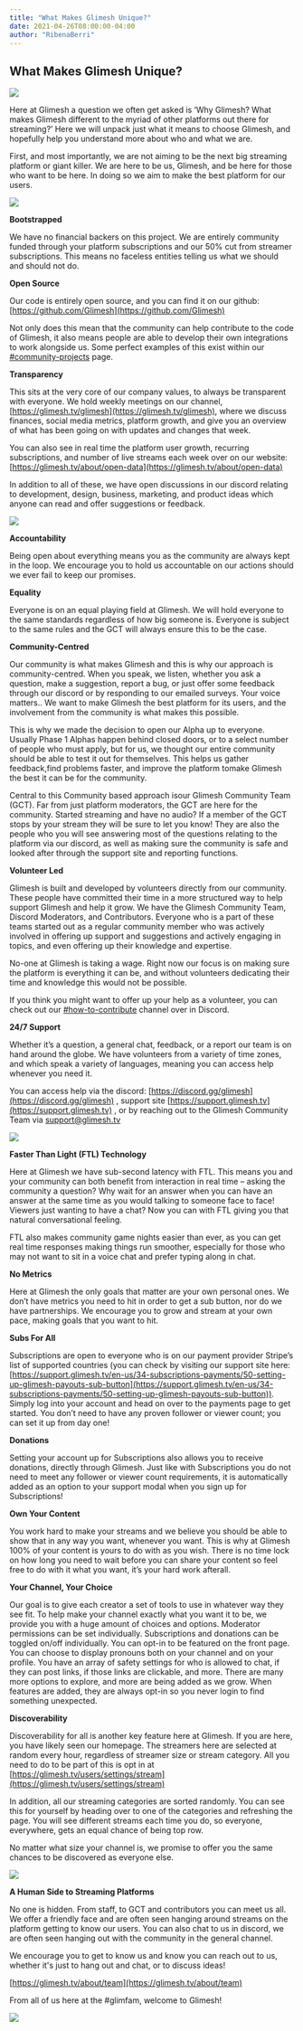 ```yaml
---
title: "What Makes Glimesh Unique?"
date: 2021-04-26T08:00:00-04:00
author: "RibenaBerri"
---
```


## What Makes Glimesh Unique?

![](https://lh5.googleusercontent.com/CPOz_ySoIu7gShD0M8-Xcq7CdiSgkxUYQaFLMASVNSmoXFsAIyt3lHqb_ZrfY43QAoQAaUi8Y93XbVNP0gAR2cfEYJANEAfXPYzfG4iO8XsfhV8R0AYIY9j57jZJfesmKuNUoMYA)

Here at Glimesh a question we often get asked is ‘Why Glimesh? What makes Glimesh different to the myriad of other platforms out there for streaming?’ Here we will unpack just what it means to choose Glimesh, and hopefully help you understand more about who and what we are.

First, and most importantly, we are not aiming to be the next big streaming platform or giant killer. We are here to be us, Glimesh, and be here for those who want to be here. In doing so we aim to make the best platform for our users.

![](https://lh3.googleusercontent.com/bo7-Ad6F3Mt477dCW1xVilQWHKuCaSAqEIAibpSqiuadqC2RK5N8ImKHzRud44ZTRSfLygAXTvTnejH9A3KBin9hQtjdqRBLpMXNP_89RUehsLyrxNZgFgpzSAsRi5bLOYpMtZj8)

**Bootstrapped**

We have no financial backers on this project. We are entirely community funded through your platform subscriptions and our 50% cut from streamer subscriptions. This means no faceless entities telling us what we should and should not do.

**Open Source**

Our code is entirely open source, and you can find it on our github: [https://github.com/Glimesh](https://github.com/Glimesh)

Not only does this mean that the community can help contribute to the code of Glimesh, it also means people are able to develop their own integrations to work alongside us. Some perfect examples of this exist within our [#community-projects](https://discord.gg/Y55etmT87d) page.

**Transparency**

This sits at the very core of our company values, to always be transparent with everyone. We hold weekly meetings on our channel, [https://glimesh.tv/glimesh](https://glimesh.tv/glimesh), where we discuss finances, social media metrics, platform growth, and give you an overview of what has been going on with updates and changes that week.

You can also see in real time the platform user growth, recurring subscriptions, and number of live streams each week over on our website: [https://glimesh.tv/about/open-data](https://glimesh.tv/about/open-data)

In addition to all of these, we have open discussions in our discord relating to development, design, business, marketing, and product ideas which anyone can read and offer suggestions or feedback.

![](https://lh3.googleusercontent.com/pgUMn8aIB7-7NmyL4nkmBUH9wIA-8XP8MtI_OzzL_aSGTnB1b_YREPQbBvYkBW3lfyLWlzuCKKAGbeeXvNsYsdAtW5yLCgw8aijSOCQA8CDLxbXrtoQXKKrAOnQWSEOkHe7qZW2v)

**Accountability**

Being open about everything means you as the community are always kept in the loop. We encourage you to hold us accountable on our actions should we ever fail to keep our promises.

**Equality**

Everyone is on an equal playing field at Glimesh. We will hold everyone to the same standards regardless of how big someone is. Everyone is subject to the same rules and the GCT will always ensure this to be the case.

**Community-Centred**

Our community is what makes Glimesh and this is why our approach is community-centred. When you speak, we listen, whether you ask a question, make a suggestion, report a bug, or just offer some feedback through our discord or by responding to our emailed surveys. Your voice matters.. We want to make Glimesh the best platform for its users, and the involvement from the community is what makes this possible.

This is why we made the decision to open our Alpha up to everyone. Usually Phase 1 Alphas happen behind closed doors, or to a select number of people who must apply, but for us, we thought our entire community should be able to test it out for themselves. This helps us gather feedback,find problems faster, and improve the platform tomake Glimesh the best it can be for the community.

Central to this Community based approach isour Glimesh Community Team (GCT). Far from just platform moderators, the GCT are here for the community. Started streaming and have no audio? If a member of the GCT stops by your stream they will be sure to let you know! They are also the people who you will see answering most of the questions relating to the platform via our discord, as well as making sure the community is safe and looked after through the support site and reporting functions.

**Volunteer Led**

Glimesh is built and developed by volunteers directly from our community. These people have committed their time in a more structured way to help support Glimesh and help it grow. We have the Glimesh Community Team, Discord Moderators, and Contributors. Everyone who is a part of these teams started out as a regular community member who was actively involved in offering up support and suggestions and actively engaging in topics, and even offering up their knowledge and expertise.

No-one at Glimesh is taking a wage. Right now our focus is on making sure the platform is everything it can be, and without volunteers dedicating their time and knowledge this would not be possible.

If you think you might want to offer up your help as a volunteer, you can check out our [#how-to-contribute](https://discord.gg/7rKSG3CXzK)  channel over in Discord.

**24/7 Support**

Whether it’s a question, a general chat, feedback, or a report our team is on hand around the globe. We have volunteers from a variety of time zones, and which speak a variety of languages, meaning you can access help whenever you need it.

You can access help via the discord: [https://discord.gg/glimesh](https://discord.gg/glimesh) , support site [https://support.glimesh.tv](https://support.glimesh.tv) , or by reaching out to the Glimesh Community Team via support@glimesh.tv

![](https://lh6.googleusercontent.com/pdstoav2IpVl-tyi8r3hw5VHeNSyqZ3Jzz0JQzUhIgiyDEUCJtnQBWMWOXjGYzxFZw2f-x3g1biCfUdqJ57BSNkJPwNYewZrOFDXCRmeIrQDbUWg0GENixqGgIF12wLpjMUQKZe1)

**Faster Than Light (FTL) Technology**

Here at Glimesh we have sub-second latency with FTL. This means you and your community can both benefit from interaction in real time – asking the community a question? Why wait for an answer when you can have an answer at the same time as you would talking to someone face to face! Viewers just wanting to have a chat? Now you can with FTL giving you that natural conversational feeling.

FTL also makes community game nights easier than ever, as you can get real time responses making things run smoother, especially for those who may not want to sit in a voice chat and prefer typing along in chat.

**No Metrics**

Here at Glimesh the only goals that matter are your own personal ones. We don’t have metrics you need to hit in order to get a sub button, nor do we have partnerships. We encourage you to grow and stream at your own pace, making goals that you want to hit.

**Subs For All**

Subscriptions are open to everyone who is on our payment provider Stripe’s list of supported countries (you can check by visiting our support site here: [https://support.glimesh.tv/en-us/34-subscriptions-payments/50-setting-up-glimesh-payouts-sub-button](https://support.glimesh.tv/en-us/34-subscriptions-payments/50-setting-up-glimesh-payouts-sub-button)). Simply log into your account and head on over to the payments page to get started. You don’t need to have any proven follower or viewer count; you can set it up from day one!

**Donations**

Setting your account up for Subscriptions also allows you to receive donations, directly through Glimesh. Just like with Subscriptions you do not need to meet any follower or viewer count requirements, it is automatically added as an option to your support modal when you sign up for Subscriptions!

**Own Your Content**

You work hard to make your streams and we believe you should be able to show that in any way you want, whenever you want. This is why at Glimesh 100% of your content is yours to do with as you wish. There is no time lock on how long you need to wait before you can share your content so feel free to do with it what you want, it’s your hard work afterall.

**Your Channel, Your Choice**

Our goal is to give each creator a set of tools to use in whatever way they see fit. To help make your channel exactly what you want it to be, we provide you with a huge amount of choices and options. Moderator permissions can be set individually. Subscriptions and donations can be toggled on/off individually. You can opt-in to be featured on the front page. You can choose to display pronouns both on your channel and on your profile. You have an array of safety settings for who is allowed to chat, if they can post links, if those links are clickable, and more. There are many more options to explore, and more are being added as we grow. When features are added, they are always opt-in so you never login to find something unexpected.

**Discoverability**

Discoverability for all is another key feature here at Glimesh. If you are here, you have likely seen our homepage. The streamers here are selected at random every hour, regardless of streamer size or stream category. All you need to do to be part of this is opt in at [https://glimesh.tv/users/settings/stream](https://glimesh.tv/users/settings/stream)

In addition, all our streaming categories are sorted randomly. You can see this for yourself by heading over to one of the categories and refreshing the page. You will see different streams each time you do, so everyone, everywhere, gets an equal chance of being top row.

No matter what size your channel is, we promise to offer you the same chances to be discovered as everyone else.

![](https://lh3.googleusercontent.com/NxoeYjCM72p61vd47ftj2JLpdTU66v19_dbxH52qCl-__6_WJLf1bX3ycdsQFyuWidzfCuHd7RZ72qpK75F1ZRdtgNeHraQjLz8bN1u3K87r34zoIb3LaTrCZuowk2SFGiOFkvvh)

**A Human Side to Streaming Platforms**

No one is hidden. From staff, to GCT and contributors you can meet us all. We offer a friendly face and are often seen hanging around streams on the platform getting to know our users. You can also chat to us in discord, we are often seen hanging out with the community in the general channel.

We encourage you to get to know us and know you can reach out to us, whether it's just to hang out and chat, or to discuss ideas!

[https://glimesh.tv/about/team](https://glimesh.tv/about/team)

From all of us here at the #glimfam, welcome to Glimesh!

![](https://lh3.googleusercontent.com/45QATbWI3V4boKYYqakWHhnwmNF1Pv6nBjTm8efsMcTWeRVHDPHDi5o6r0Rf5pia5trkDCVyoDe0mVd7PizNpwEBLxpW61EDNy2rpq5h0SJXqtFtOGvTrPT7ZUEncos2IXVhYB-j)
